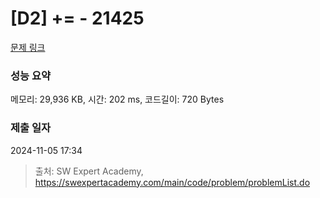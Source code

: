 # [D2] += - 21425 

[문제 링크](https://swexpertacademy.com/main/code/problem/problemDetail.do?contestProbId=AZD8K_UayDoDFAVs) 

### 성능 요약

메모리: 29,936 KB, 시간: 202 ms, 코드길이: 720 Bytes

### 제출 일자

2024-11-05 17:34



> 출처: SW Expert Academy, https://swexpertacademy.com/main/code/problem/problemList.do